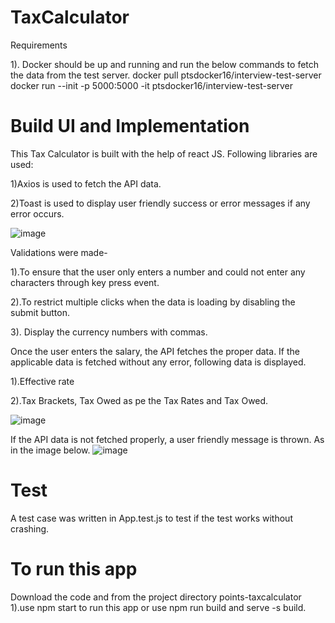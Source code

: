 # TaxCalculator

Requirements

  1). Docker should be up and running and run the below commands to fetch the data from the test server.
    docker pull ptsdocker16/interview-test-server
    docker run --init -p 5000:5000 -it ptsdocker16/interview-test-server
    


# Build UI and Implementation
This Tax Calculator is built with the help of react JS. Following libraries are used:
  
  1)Axios is used to fetch the API data.
  
  2)Toast is used to display user friendly success or error messages if any error occurs.
  
  ![image](https://user-images.githubusercontent.com/56839995/150907192-e6e77beb-fe14-4486-b979-17e89e5cdb19.png)
  
  Validations were made-
  
  1).To ensure that the user only enters a number and could not enter any characters through key press event.
  
  2).To restrict multiple clicks when the data is loading by disabling the submit button.
  
  3). Display the currency numbers with commas.
  
  Once the user enters the salary, the API fetches the proper data. If the applicable data is fetched without any error, following data is displayed.
   
   1).Effective rate
   
   2).Tax Brackets, Tax Owed as pe the Tax Rates and Tax Owed.
   
  ![image](https://user-images.githubusercontent.com/56839995/150908211-27cad426-85d2-4682-846b-0711615a09fe.png)

If the API data is not fetched properly, a user friendly message is thrown. As in the image below.
![image](https://user-images.githubusercontent.com/56839995/150908344-99282e12-975c-42c4-aa8a-c9e50a3d46df.png)

# Test

A test case was written in App.test.js to test if the test works without crashing. 

# To run this app

Download the code and from the project directory points-taxcalculator 
    1).use npm start to run this app or use npm run build and serve -s build.

